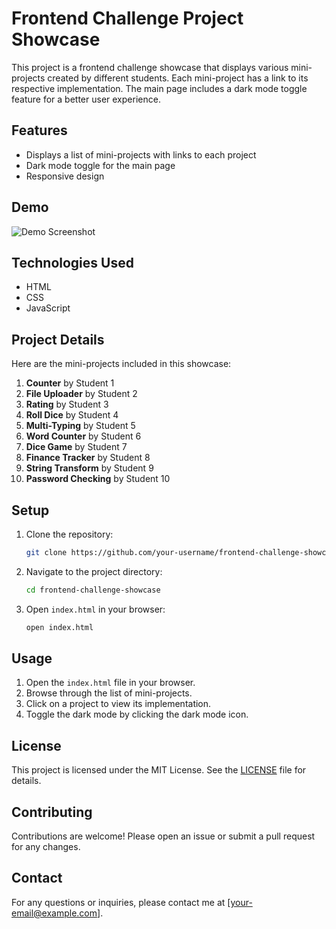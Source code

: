 # Frontend Challenge Project Showcase

This project is a frontend challenge showcase that displays various mini-projects created by different students. Each mini-project has a link to its respective implementation. The main page includes a dark mode toggle feature for a better user experience.

## Features

- Displays a list of mini-projects with links to each project
- Dark mode toggle for the main page
- Responsive design

## Demo

![Demo Screenshot](screenshot.png)

## Technologies Used

- HTML
- CSS
- JavaScript

## Project Details

Here are the mini-projects included in this showcase:

1. **Counter** by Student 1
2. **File Uploader** by Student 2
3. **Rating** by Student 3
4. **Roll Dice** by Student 4
5. **Multi-Typing** by Student 5
6. **Word Counter** by Student 6
7. **Dice Game** by Student 7
8. **Finance Tracker** by Student 8
9. **String Transform** by Student 9
10. **Password Checking** by Student 10

## Setup

1. Clone the repository:

    ```bash
    git clone https://github.com/your-username/frontend-challenge-showcase.git
    ```

2. Navigate to the project directory:

    ```bash
    cd frontend-challenge-showcase
    ```

3. Open `index.html` in your browser:

    ```bash
    open index.html
    ```

## Usage

1. Open the `index.html` file in your browser.
2. Browse through the list of mini-projects.
3. Click on a project to view its implementation.
4. Toggle the dark mode by clicking the dark mode icon.

## License

This project is licensed under the MIT License. See the [LICENSE](LICENSE) file for details.

## Contributing

Contributions are welcome! Please open an issue or submit a pull request for any changes.

## Contact

For any questions or inquiries, please contact me at [your-email@example.com].

